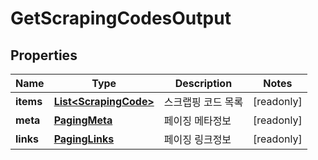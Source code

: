 

# GetScrapingCodesOutput


## Properties

Name | Type | Description | Notes
------------ | ------------- | ------------- | -------------
**items** | [**List&lt;ScrapingCode&gt;**](ScrapingCode.md) | 스크랩핑 코드 목록 |  [readonly]
**meta** | [**PagingMeta**](PagingMeta.md) | 페이징 메타정보 |  [readonly]
**links** | [**PagingLinks**](PagingLinks.md) | 페이징 링크정보 |  [readonly]



